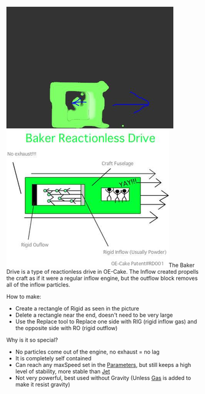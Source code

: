 ![A picture demonstrating the effect in-game.](/images/Jetless%20travel.jpg "A picture demonstrating the effect in-game.")![A diagram of the Baker Drive](/images/Rdrive.jpg "A diagram of the Baker Drive")The Baker Drive is a type of reactionless drive in OE-Cake. The Inflow created propells the craft as if it were a regular inflow engine, but the outflow block removes all of the inflow particles.

How to make:

-   Create a rectangle of Rigid as seen in the picture
-   Delete a rectangle near the end, doesn't need to be very large
-   Use the Replace tool to Replace one side with RIG (rigid inflow gas) and the opposite side with RO (rigid outflow)

Why is it so special?

-   No particles come out of the engine, no exhaust = no lag
-   It is completely self contained
-   Can reach any maxSpeed set in the [Parameters](/Parameters.md), but still keeps a high level of stability, more stable than [Jet](/Jet.md "Jet")
-   Not very powerful, best used without Gravity (Unless [Gas](/Gas.md "Gas") is added to make it resist gravity)
